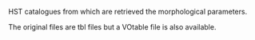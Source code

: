 HST catalogues from which are retrieved the morphological parameters.

The original files are tbl files but a VOtable file is also available.
